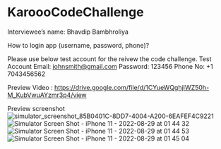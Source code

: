 # KaroooCodeChallenge


Interviewee’s name:  Bhavdip Bambhroliya

How to login app (username, password, phone)?

Please use below test account for the reivew the code challenge.
Test Account
Email: johnsmith@gmail.com
Password: 123456
Phone No: +1 7043456562

Preview Video : https://drive.google.com/file/d/1CYueWQghjIWZ50h-M_KubVwuAYzmr3p4/view

Preview screenshot
![simulator_screenshot_85B0401C-8DD7-4004-A200-6EAFEF4C9221](https://user-images.githubusercontent.com/28178833/187092766-9d50b078-20e6-4e29-953c-81f01f79e54a.png)
![Simulator Screen Shot - iPhone 11 - 2022-08-29 at 01 44 32](https://user-images.githubusercontent.com/28178833/187092808-41e9fad4-9f01-46fd-95d2-c7ee6ca5094a.png)
![Simulator Screen Shot - iPhone 11 - 2022-08-29 at 01 44 53](https://user-images.githubusercontent.com/28178833/187092811-6b018bb0-daf2-4460-910b-0655c77aa666.png)
![Simulator Screen Shot - iPhone 11 - 2022-08-29 at 01 45 04](https://user-images.githubusercontent.com/28178833/187092813-fa853638-1dce-4160-8252-86f0d5353fac.png)
